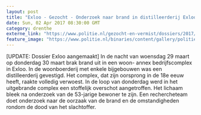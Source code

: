 ```yaml
---
layout: post
title: "Exloo - Gezocht - Onderzoek naar brand in distilleerderij Exloo"
date: Sun, 02 Apr 2017 08:30:00 GMT
category: drenthe
externe_link: "https://www.politie.nl/gezocht-en-vermist/dossiers/2017/01-exloo-stoffelijk-overschot-in-uitgebrand-complex/exloo-stoffelijk-overschot-in-uitgebrand-complex.html"
feature_image: "https://www.politie.nl/binaries/content/gallery/politie/gezocht/dossiers/2017/tgo-brand-exloo/exloo.jpg"
---
```


[UPDATE: Dossier Exloo aangemaakt] In de nacht van woensdag 29 maart op donderdag 30 maart brak brand uit in een woon- annex bedrijfscomplex in Exloo. In de woonboerderij met enkele bijgebouwen was een distilleerderij gevestigd. Het complex, dat zijn oorsprong in de 18e eeuw heeft, raakte volledig verwoest. In de loop van donderdag werd in het uitgebrande complex een stoffelijk overschot aangetroffen. Het lichaam bleek na onderzoek van de 53-jarige bewoner te zijn. Een rechercheteam doet onderzoek naar de oorzaak van de brand en de omstandigheden rondom de dood van het slachtoffer.
